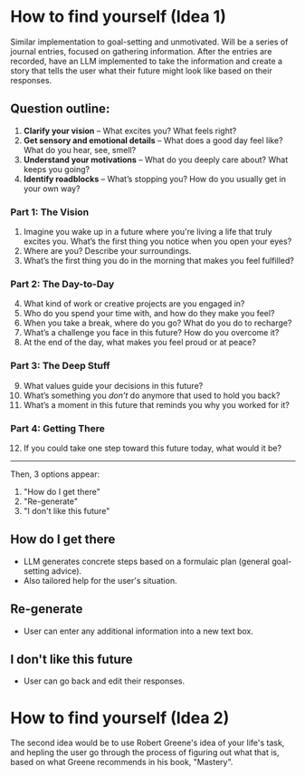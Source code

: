# How to find yourself (Idea 1)

Similar implementation to goal-setting and unmotivated. Will be a series of journal entries, focused on gathering information. After the entries are recorded, have an LLM implemented to take the information and create a story that tells the user what their future might look like based on their responses. 

## Question outline:
1. **Clarify your vision** – What excites you? What feels right?  
2. **Get sensory and emotional details** – What does a good day feel like? What do you hear, see, smell?  
3. **Understand your motivations** – What do you deeply care about? What keeps you going?  
4. **Identify roadblocks** – What’s stopping you? How do you usually get in your own way?  

### **Part 1: The Vision**  
1. Imagine you wake up in a future where you're living a life that truly excites you. What’s the first thing you notice when you open your eyes?  
2. Where are you? Describe your surroundings.  
3. What’s the first thing you do in the morning that makes you feel fulfilled?  

### **Part 2: The Day-to-Day**  
4. What kind of work or creative projects are you engaged in?  
5. Who do you spend your time with, and how do they make you feel?  
6. When you take a break, where do you go? What do you do to recharge?  
7. What’s a challenge you face in this future? How do you overcome it?  
8. At the end of the day, what makes you feel proud or at peace?  

### **Part 3: The Deep Stuff**  
9. What values guide your decisions in this future?  
10. What’s something you *don’t* do anymore that used to hold you back?  
11. What’s a moment in this future that reminds you why you worked for it?  

### **Part 4: Getting There**  
12. If you could take one step toward this future today, what would it be?  

---

Then, 3 options appear:
1. "How do I get there"
2. "Re-generate"
3. "I don't like this future"

## How do I get there
- LLM generates concrete steps based on a formulaic plan (general goal-setting advice).
- Also tailored help for the user's situation.

## Re-generate
- User can enter any additional information into a new text box.

## I don't like this future
- User can go back and edit their responses.

# How to find yourself (Idea 2)

The second idea would be to use Robert Greene's idea of your life's task, and hepling the user go through the process of figuring out what that is, based on what Greene recommends in his book, "Mastery".
